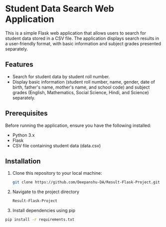 # Student Data Search Web Application

This is a simple Flask web application that allows users to search for student data stored in a CSV file. The application displays search results in a user-friendly format, with basic information and subject grades presented separately.

## Features

- Search for student data by student roll number.
- Display basic information (student roll number, name, gender, date of birth, father's name, mother's name, and school code) and subject grades (English, Mathematics, Social Science, Hindi, and Science) separately.

## Prerequisites

Before running the application, ensure you have the following installed:

- Python 3.x
- Flask
- CSV file containing student data (data.csv)

## Installation

1. Clone this repository to your local machine:

   ```bash
   git clone https://github.com/Deepanshu-DA/Result-Flask-Project.git
   
2. Navigate to the project directory

   ```bash
   Result-Flask-Project

3. Install dependencies using pip

  ```bash
  pip install -r requirements.txt

   
